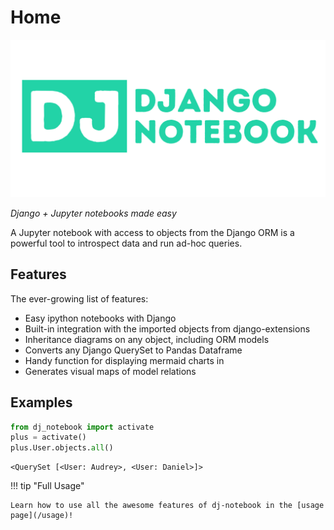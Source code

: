 # Home

![dj-notebook logo](img/dj-notebook-logo.png)

_Django + Jupyter notebooks made easy_

A Jupyter notebook with access to objects from the Django ORM is a powerful tool to introspect data and run ad-hoc queries.

## Features

The ever-growing list of features:

- Easy ipython notebooks with Django
- Built-in integration with the imported objects from django-extensions
- Inheritance diagrams on any object, including ORM models
- Converts any Django QuerySet to Pandas Dataframe
- Handy function for displaying mermaid charts in 
- Generates visual maps of model relations

## Examples

```python
from dj_notebook import activate
plus = activate()
plus.User.objects.all()
```

```
<QuerySet [<User: Audrey>, <User: Daniel>]>
```

!!! tip "Full Usage"

    Learn how to use all the awesome features of dj-notebook in the [usage page](/usage)!


